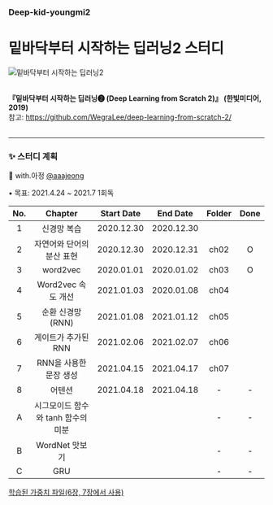 ### Deep-kid-youngmi2
# 밑바닥부터 시작하는 딥러닝2 스터디
![밑바닥부터 시작하는 딥러닝2](https://www.hanbit.co.kr/data/books/B8950212853_l.jpg)<br><br>

**『밑바닥부터 시작하는 딥러닝❷ (Deep Learning from Scratch 2)』 (한빛미디어, 2019)** <br>
참고: <https://github.com/WegraLee/deep-learning-from-scratch-2/><br><br>

---

### ✨ 스터디 계획<br>
💜 with.아정 [@aaajeong](https://github.com/aaajeong)

▪ 목표: 2021.4.24 ~ 2021.7 1회독

|No.|Chapter|Start Date|End Date|Folder|Done|
|:--:|:-------:|:---:|:---:|:---:|:---:|
|1|신경망 복습 |2020.12.30|2020.12.30|||
|2|자연어와 단어의 분산 표현|2020.12.30|2020.12.31|ch02|O|
|3| word2vec|2020.01.01|2020.01.02|ch03|O|
|4| Word2vec 속도 개선|2021.01.03|2020.01.08|ch04||
|5|순환 신경망 (RNN)|2021.01.08|2021.01.12|ch05||
|6|게이트가 추가된 RNN|2021.02.06|2021.02.07|ch06||
|7|RNN을 사용한 문장 생성|2021.04.15|2021.04.17|ch07||
|8|어텐션|2021.04.18|2021.04.18|-|-|
|A|시그모이드 함수와 tanh 함수의 미분|||-|-|
|B|WordNet 맛보기|||-|-|
|C|GRU|||-|-|

[학습된 가중치 파일(6장, 7장에서 사용)](https://www.oreilly.co.jp/pub/9784873118369/BetterRnnlm.pkl)

